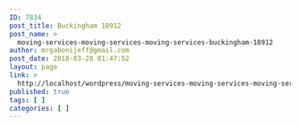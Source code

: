 ```yaml
---
ID: 7834
post_title: Buckingham 18912
post_name: >
  moving-services-moving-services-moving-services-buckingham-18912
author: mrgabonijeff@gmail.com
post_date: 2018-03-28 01:47:52
layout: page
link: >
  http://localhost/wordpress/moving-services-moving-services-moving-services-buckingham-18912/
published: true
tags: [ ]
categories: [ ]
---
```

